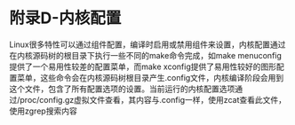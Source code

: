 # 附录D-内核配置

Linux很多特性可以通过组件配置，编译时启用或禁用组件来设置，内核配置通过在内核源码树的根目录下执行一些不同的make命令完成，如make menuconfig提供了一个易用性较差的配置菜单，而make xconfig提供了易用性较好的图形配置菜单，这些命令会在内核源码树根目录产生.config文件，内核编译阶段会用到这个文件，包含了所有配置选项的设置。当前运行的内核配置选项通过/proc/config.gz虚拟文件查看，其内容与.config一样，使用zcat查看此文件，使用zgrep搜索内容

